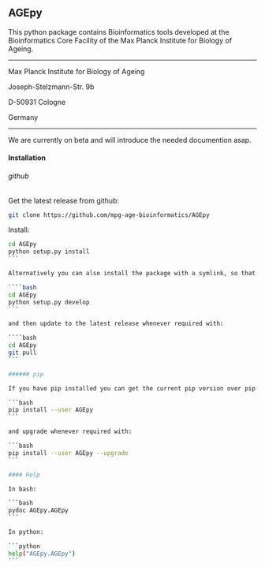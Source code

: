 ## AGEpy

This python package contains Bioinformatics tools developed at the Bioinformatics Core Facility of the Max Planck Institute for Biology of Ageing.

___

Max Planck Institute for Biology of Ageing

Joseph-Stelzmann-Str. 9b

D-50931 Cologne

Germany

___

We are currently on beta and will introduce the needed documention asap.

#### Installation

###### github

Get the latest release from github:

```bash 
git clone https://github.com/mpg-age-bioinformatics/AGEpy
```

Install:

````bash
cd AGEpy
python setup.py install 
```

Alternatively you can also install the package with a symlink, so that changes to the source files will be immediately available to users of the package on your system:

````bash
cd AGEpy
python setup.py develop
```

and then update to the latest release whenever required with:

````bash
cd AGEpy
git pull
```

###### pip

If you have pip installed you can get the current pip version over pip:

```bash
pip install --user AGEpy
```

and upgrade whenever required with:

```bash
pip install --user AGEpy --upgrade
```

#### Help

In bash:

```bash
pydoc AGEpy.AGEpy
```

In python:

```python
help("AGEpy.AGEpy")  
```



